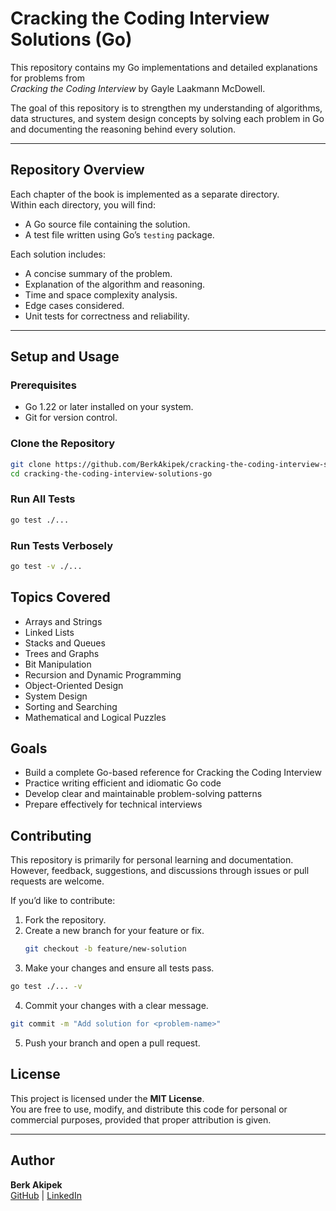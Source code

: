 # Cracking the Coding Interview Solutions (Go)

This repository contains my Go implementations and detailed explanations for problems from  
*Cracking the Coding Interview* by Gayle Laakmann McDowell.

The goal of this repository is to strengthen my understanding of algorithms, data structures, and system design concepts by solving each problem in Go and documenting the reasoning behind every solution.

---

## Repository Overview

Each chapter of the book is implemented as a separate directory.  
Within each directory, you will find:
- A Go source file containing the solution.
- A test file written using Go’s `testing` package.

Each solution includes:
- A concise summary of the problem.
- Explanation of the algorithm and reasoning.
- Time and space complexity analysis.
- Edge cases considered.
- Unit tests for correctness and reliability.

---

## Setup and Usage

### Prerequisites
- Go 1.22 or later installed on your system.
- Git for version control.

### Clone the Repository
```bash
git clone https://github.com/BerkAkipek/cracking-the-coding-interview-solutions-go.git
cd cracking-the-coding-interview-solutions-go
```

### Run All Tests
```bash
go test ./...
```

### Run Tests Verbosely
```bash
go test -v ./...
```

## Topics Covered

- Arrays and Strings
- Linked Lists
- Stacks and Queues
- Trees and Graphs
- Bit Manipulation
- Recursion and Dynamic Programming
- Object-Oriented Design
- System Design
- Sorting and Searching
- Mathematical and Logical Puzzles

## Goals

- Build a complete Go-based reference for Cracking the Coding Interview
- Practice writing efficient and idiomatic Go code
- Develop clear and maintainable problem-solving patterns
- Prepare effectively for technical interviews

## Contributing

This repository is primarily for personal learning and documentation.  
However, feedback, suggestions, and discussions through issues or pull requests are welcome.

If you’d like to contribute:
1. Fork the repository.
2. Create a new branch for your feature or fix.
    ```bash
    git checkout -b feature/new-solution
    ```
3. Make your changes and ensure all tests pass.
```bash
go test ./... -v
```
4. Commit your changes with a clear message.
```bash
git commit -m "Add solution for <problem-name>"
```
5. Push your branch and open a pull request.

## License

This project is licensed under the **MIT License**.  
You are free to use, modify, and distribute this code for personal or commercial purposes, provided that proper attribution is given.

---

## Author

**Berk Akipek**  
[GitHub](https://github.com/BerkAkipek) | [LinkedIn](https://www.linkedin.com/in/berk-akipek)
